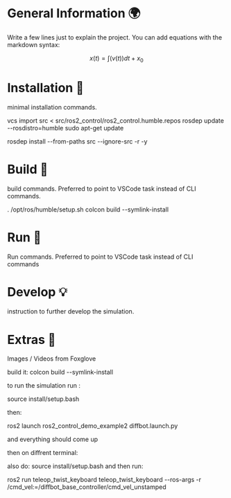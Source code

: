 # General Information 🌍
Write a few lines just to explain the project. 
You can add equations with the markdown syntax:

$$ x(t) = \int(v(t))dt + x_0 $$

# Installation 🛫
minimal installation commands.

vcs import src < src/ros2_control/ros2_control.humble.repos
rosdep update --rosdistro=humble
sudo apt-get update

rosdep install --from-paths src --ignore-src -r -y

# Build :tractor:
build commands. Preferred to point to VSCode task instead of CLI commands.

. /opt/ros/humble/setup.sh
colcon build --symlink-install


# Run 🚀
Run commands. Preferred to point to VSCode task instead of CLI commands


# Develop :bulb:
instruction to further develop the simulation.

# Extras :eyes:
Images / Videos from Foxglove


build it:
colcon build --symlink-install

to run the simulation run :

source install/setup.bash

then:

ros2 launch ros2_control_demo_example2 diffbot.launch.py

and everything should come up


then on diffrent terminal: 

also do:
source install/setup.bash
and then run:

ros2 run teleop_twist_keyboard teleop_twist_keyboard --ros-args -r /cmd_vel:=/diffbot_base_controller/cmd_vel_unstamped